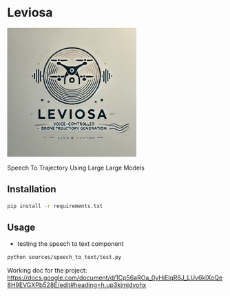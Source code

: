 # Leviosa

<img src="./logo/leviosa.webp" alt="Leviosa Logo" width="300">

Speech To Trajectory Using Large Large Models


## Installation

```bash
pip install -r requirements.txt
```

## Usage

- testing the speech to text component

```bash
python sources/speech_to_text/test.py
```

[//]: # (Working document)
Working doc for the project:
https://docs.google.com/document/d/1Cp56aROa_0yHiElqR8J_LUv6klXoQe8H9EVGXPb528E/edit#heading=h.up3kjmjdvohx


